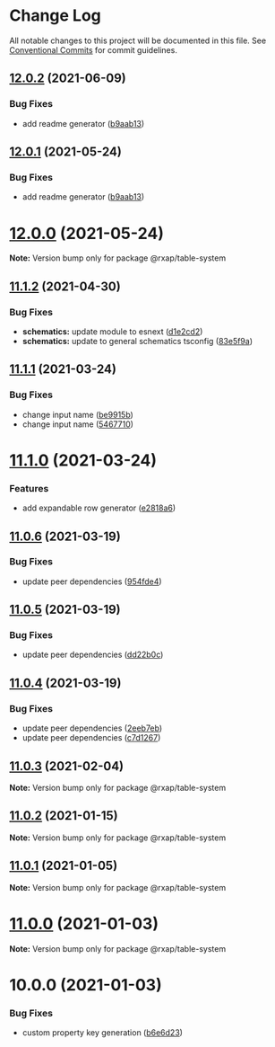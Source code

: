 # Change Log

All notable changes to this project will be documented in this file.
See [Conventional Commits](https://conventionalcommits.org) for commit guidelines.

## [12.0.2](https://gitlab.com/rxap/packages/compare/@rxap/table-system@11.1.3...@rxap/table-system@12.0.2) (2021-06-09)


### Bug Fixes

* add readme generator ([b9aab13](https://gitlab.com/rxap/packages/commit/b9aab1326eace43c4fe655d3cadaf451badeef5c))





## [12.0.1](https://gitlab.com/rxap/packages/compare/@rxap/table-system@12.0.0...@rxap/table-system@12.0.1) (2021-05-24)


### Bug Fixes

* add readme generator ([b9aab13](https://gitlab.com/rxap/packages/commit/b9aab1326eace43c4fe655d3cadaf451badeef5c))





# [12.0.0](https://gitlab.com/rxap/packages/compare/@rxap/table-system@11.1.2...@rxap/table-system@12.0.0) (2021-05-24)

**Note:** Version bump only for package @rxap/table-system





## [11.1.2](https://gitlab.com/rxap/packages/compare/@rxap/table-system@11.1.1...@rxap/table-system@11.1.2) (2021-04-30)


### Bug Fixes

* **schematics:** update module to esnext ([d1e2cd2](https://gitlab.com/rxap/packages/commit/d1e2cd252f3866471935131187b3acaefe2cca82))
* **schematics:** update to general schematics tsconfig ([83e5f9a](https://gitlab.com/rxap/packages/commit/83e5f9a0cf1810686a503425d87a5e4ae30b8c84))





## [11.1.1](https://gitlab.com/rxap/packages/compare/@rxap/table-system@11.1.0...@rxap/table-system@11.1.1) (2021-03-24)


### Bug Fixes

* change input name ([be9915b](https://gitlab.com/rxap/packages/commit/be9915b6f26734196b63c348d4adb67c4603d835))
* change input name ([5467710](https://gitlab.com/rxap/packages/commit/546771063594712d699e9fc0505e3c5d01fba1a0))





# [11.1.0](https://gitlab.com/rxap/packages/compare/@rxap/table-system@11.0.6...@rxap/table-system@11.1.0) (2021-03-24)


### Features

* add expandable row generator ([e2818a6](https://gitlab.com/rxap/packages/commit/e2818a6cfa76eb76ac9687f3b7807a2bffc0fca6))





## [11.0.6](https://gitlab.com/rxap/packages/compare/@rxap/table-system@11.0.5...@rxap/table-system@11.0.6) (2021-03-19)


### Bug Fixes

* update peer dependencies ([954fde4](https://gitlab.com/rxap/packages/commit/954fde47836ff0c1f25a77c33ff871ddc7685b6c))





## [11.0.5](https://gitlab.com/rxap/packages/compare/@rxap/table-system@11.0.4...@rxap/table-system@11.0.5) (2021-03-19)


### Bug Fixes

* update peer dependencies ([dd22b0c](https://gitlab.com/rxap/packages/commit/dd22b0ce053bc266c7aea659a2faf3be39f424e7))





## [11.0.4](https://gitlab.com/rxap/packages/compare/@rxap/table-system@11.0.3...@rxap/table-system@11.0.4) (2021-03-19)


### Bug Fixes

* update peer dependencies ([2eeb7eb](https://gitlab.com/rxap/packages/commit/2eeb7eb85eedd6d610e855dc1724c7153cf01fd0))
* update peer dependencies ([c7d1267](https://gitlab.com/rxap/packages/commit/c7d12671f3efc198985cddee92caa2558e74b023))





## [11.0.3](https://gitlab.com/rxap/packages/compare/@rxap/table-system@11.0.2...@rxap/table-system@11.0.3) (2021-02-04)

**Note:** Version bump only for package @rxap/table-system





## [11.0.2](https://gitlab.com/rxap/packages/compare/@rxap/table-system@10.0.1...@rxap/table-system@11.0.2) (2021-01-15)

**Note:** Version bump only for package @rxap/table-system





## [11.0.1](https://gitlab.com/rxap/packages/compare/@rxap/table-system@11.0.0...@rxap/table-system@11.0.1) (2021-01-05)

**Note:** Version bump only for package @rxap/table-system





# [11.0.0](https://gitlab.com/rxap/packages/compare/@rxap/table-system@10.0.0...@rxap/table-system@11.0.0) (2021-01-03)

**Note:** Version bump only for package @rxap/table-system





# 10.0.0 (2021-01-03)


### Bug Fixes

* custom property key generation ([b6e6d23](https://gitlab.com/rxap/packages/commit/b6e6d23215f0b35e0de2d35003b186a3d435b8e4))
